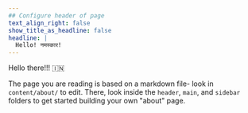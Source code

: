 ```yaml
---
## Configure header of page
text_align_right: false
show_title_as_headline: false
headline: |
  Hello! नमस्कार!
---
```


<!-- this is a subheadline -->
Hello there!!! :india: 

The page you are reading is based on a markdown file- look in `content/about/` to edit. There, look inside the `header`, `main`, and `sidebar` folders to get started building your own "about" page.
